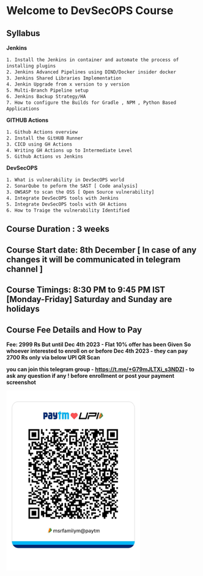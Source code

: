 # Welcome to DevSecOPS Course 
## Syllabus

**Jenkins**

```
1. Install the Jenkins in container and automate the process of installing plugins
2. Jenkins Advanced Pipelines using DIND/Docker insider docker
3. Jenkins Shared Libraries Implementation 
4. Jenkin Upgrade from x version to y version
5. Multi-Branch Pipeline setup
6. Jenkins Backup Strategy/HA
7. How to configure the Builds for Gradle , NPM , Python Based Applications

```
**GITHUB Actions**
```
1. Github Actions overview
2. Install the GitHUB Runner
3. CICD using GH Actions
4. Writing GH Actions up to Intermediate Level
5. Github Actions vs Jenkins
```

**DevSecOPS**
```
1. What is vulnerability in DevSecOPS world 
2. SonarQube to peform the SAST [ Code analysis]
3. OWSASP to scan the OSS [ Open Source vulnerability]
4. Integrate DevSecOPS tools with Jenkins
5. Integrate DevSecOPS tools with GH Actions
6. How to Traige the vulnerability Identified

```

## Course Duration : 3 weeks

## Course Start date: 8th December [ In case of any changes it will be communicated in telegram channel ]

## Course Timings: 8:30 PM to 9:45 PM IST [Monday-Friday] Saturday and Sunday are holidays

## Course Fee Details and How to Pay

**Fee: 2999 Rs But until Dec 4th 2023 - Flat 10% offer has been Given**
**So whoever interested to enroll on or before Dec 4th 2023 - they can pay 2700 Rs only via below UPI QR Scan**

**you can join this telegram group - https://t.me/+G79mJLTXi_s3NDZl - to ask any question if any ! before enrollment or post your payment screenshot**

<!--  ![Alt text](myupi.jpeg?raw=true "UPI Payment QR Code") -->

<img src="myupi.jpeg" width="350">